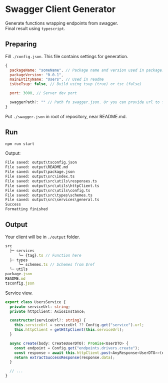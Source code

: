 # Swagger Client Generator

Generate functions wrapping endpoints from swagger.  
Final result using `typescript`.

## Preparing

Fill `./config.json`. This file contains settings for generation.

```js
{
  packageName: "someName", // Package name and version used in package.json
  packageVersion: "0.0.1",
  mainEntityName: "Users", // Used in readme
  isUseTsup: false, // Build using tsup (true) or tsc (false)

  port: 3000, // Server dev port

  swaggerPath?: "" // Path fo swagger.json. Or you can provide url to fetch swagger from it
}
```

Put `./swagger.json` in root of repository, near README.md.

## Run

```sh
npm run start
```

Output:

```txt
File saved: output\tsconfig.json
File saved: output\README.md
File saved: output\package.json
File saved: output\src\index.ts
File saved: output\src\utils\responses.ts
File saved: output\src\utils\httpClient.ts
File saved: output\src\utils\config.ts
File saved: output\src\types\schemes.ts
File saved: output\src\services\general.ts
Success
Formatting finished
```

## Output

Your client will be in `./output` folder.

```ts
src
  ├─ services
      └─ {tag}.ts // Function here
  ├─ types
      └─ schemes.ts // Schemes from $ref
  └─ utils
package.json
README.md
tsconfig.json
```

Service view.

```ts
export class UsersService {
  private serviceUrl: string;
  private httpClient: AxiosInstance;

  constructor(serviceUrl?: string) {
    this.serviceUrl = serviceUrl ?? Config.get("service").url;
    this.httpClient = getHttpClient(this.serviceUrl);
  }

  async create(body: CreateUserDTO): Promise<UserDTO> {
    const endpoint = Config.get("endpoints.drivers.create");
    const response = await this.httpClient.post<AnyResponse<UserDTO>>(endpoint,body);
    return extractSuccessResponse(response.data);
  }

  // ...
}
```
